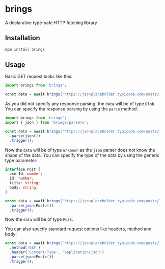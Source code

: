 # brings

A declarative type-safe HTTP fetching library

## Installation

```bash
npm install brings
```

## Usage

Basic GET request looks like this:

```typescript
import brings from 'brings';

const data = await brings('https://jsonplaceholder.typicode.com/posts/1').trigger();
```

As you did not specify any response parsing, the `data` will be of type `Blob`. You can specify the response parsing by using the `parse` method:

```typescript
import brings from 'brings';
import { json } from 'brings/parsers';

const data = await brings('https://jsonplaceholder.typicode.com/posts/1')
  .parse(json())
  .trigger();
```

Now the `data` will be of type `unknown` as the `json` parser does not know the shape of the data. You can specify the type of the data by using the generic type parameter:

```typescript
interface Post {
  userId: number;
  id: number;
  title: string;
  body: string;
}

const data = await brings('https://jsonplaceholder.typicode.com/posts/1')
  .parse(json<Post>())
  .trigger();
```

Now the `data` will be of type `Post`.

You can also specify standard request options like headers, method and body:

```typescript
const data = await brings('https://jsonplaceholder.typicode.com/posts/1')
  .method('GET')
  .header('Content-Type', 'application/json')
  .parse(json<Post>())
  .trigger();
```
